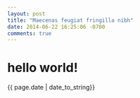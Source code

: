 ```yaml
---
layout: post
title: "Maecenas feugiat fringilla nibh"
date: 2014-06-22 16:25:06 -0700
comments: true
---
```


# hello world!

{{ page.date | date_to_string}}
